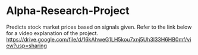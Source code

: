 # Alpha-Research-Project
Predicts stock market prices based on signals given. Refer to the link below for a video explanation of the project.
https://drive.google.com/file/d/16kAhweG1LH5kou7xnj5Uh3l33H6HB0mf/view?usp=sharing
